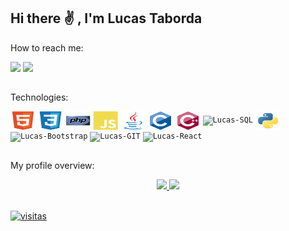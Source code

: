 <!-- - 👋 Hi there, I’m Lucas Taborda da Rocha
- 👀 I’m interested in learning 
- 📚 I’m currently studying Analysis and Systems Development
- 🤝 I’m looking to collaborate with other developers 
- 📫 How to reach me: llucas352@gmail.com and www.linkedin.com/in/lucas-taborda-b03666169 -->

## Hi there ✌️ , I'm Lucas Taborda
  How to reach me: 
  
<a href = "mailto:llucas352@gmail.com"><img src="https://img.shields.io/badge/Gmail-D14836?style=for-the-badge&logo=gmail&logoColor=white" target="_blank"></a>
  <a href= "https://www.linkedin.com/in/lucas-taborda-b03666169" target="_blank"><img src="https://img.shields.io/badge/-LinkedIn-%230077B5?style=for-the-badge&logo=linkedin&logoColor=white" target="_blank"></a> 
  
  ##
<div><p>Technologies: </p></div>
  <code><img align="center" alt="Lucas-HTML" height="30" width="40" src="https://raw.githubusercontent.com/devicons/devicon/master/icons/html5/html5-original.svg"></code>
  <code><img align="center" alt="Lucas-CSS" height="30" width="40" src="https://raw.githubusercontent.com/devicons/devicon/master/icons/css3/css3-original.svg"></code>
  <code><img align="center" alt="Lucas-PHP" height="30" width="40" src="https://raw.githubusercontent.com/devicons/devicon/master/icons/php/php-original.svg"></code>
  <code><img align="center" alt="Lucas-JS" height="30" width="40" src="https://raw.githubusercontent.com/devicons/devicon/master/icons/javascript/javascript-plain.svg"></code>
  <code><img align="center" alt="Lucas-Java" height="30" width="40" src="https://raw.githubusercontent.com/devicons/devicon/master/icons/java/java-original.svg"></code>
  <code><img align="center" alt="Lucas-C" height="30" width="40" src="https://raw.githubusercontent.com/devicons/devicon/master/icons/c/c-original.svg"></code>
  <code><img align="center" alt="Lucas-C++" height="30" width="40" src="https://raw.githubusercontent.com/devicons/devicon/master/icons/cplusplus/cplusplus-original.svg"></code>
  <code><img align="center" alt="Lucas-SQL" height="30" width="40" src="https://cdn.jsdelivr.net/gh/devicons/devicon/icons/microsoftsqlserver/microsoftsqlserver-plain.svg"></code>
  <code><img align="center" alt="Lucas-Python" height="30" width="40" src="https://raw.githubusercontent.com/devicons/devicon/master/icons/python/python-original.svg"></code>
  <code><img align="center" alt="Lucas-Bootstrap" height="30" width="40" src="https://cdn.jsdelivr.net/gh/devicons/devicon/icons/bootstrap/bootstrap-plain.svg"></code>
  <code><img align="center" alt="Lucas-GIT" height="30" width="40" src="https://cdn.jsdelivr.net/gh/devicons/devicon/icons/git/git-original-wordmark.svg"></code>
  <code><img align="center" alt="Lucas-React" height="30" width="40" src="https://cdn.jsdelivr.net/gh/devicons/devicon/icons/git/git-original-wordmark.svg"></code>
  
  ##
My profile overview:
<div align="center">
  <a href="https://github.com/LucasTaborda99">
  <img height="180em" src="https://github-readme-stats.vercel.app/api?username=LucasTaborda99&show_icons=true&theme=dark&include_all_commits=true&count_private=true"/>
  <img height="180em" src="https://github-readme-stats.vercel.app/api/top-langs/?username=LucasTaborda99&layout=compact&langs_count=7&theme=dark"/>
</div>
<br />

 ![visitas](https://visitor-badge.laobi.icu/badge?page_id=LucasTaborda99)

  ##
